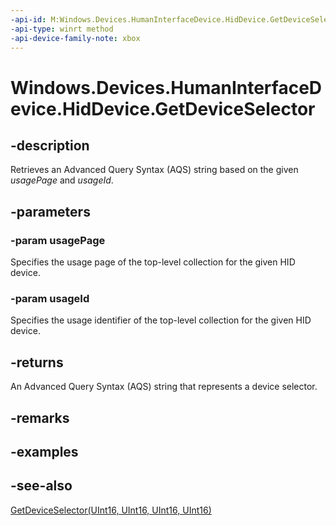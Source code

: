 ```yaml
---
-api-id: M:Windows.Devices.HumanInterfaceDevice.HidDevice.GetDeviceSelector(System.UInt16,System.UInt16)
-api-type: winrt method
-api-device-family-note: xbox
---
```


<!-- Method syntax
public string GetDeviceSelector(System.UInt16 usagePage, System.UInt16 usageId)
-->

# Windows.Devices.HumanInterfaceDevice.HidDevice.GetDeviceSelector

## -description
Retrieves an Advanced Query Syntax (AQS) string based on the given *usagePage* and *usageId*.

## -parameters
### -param usagePage
Specifies the usage page of the top-level collection for the given HID device.

### -param usageId
Specifies the usage identifier of the top-level collection for the given HID device.

## -returns
An Advanced Query Syntax (AQS) string that represents a device selector.

## -remarks

## -examples

## -see-also
[GetDeviceSelector(UInt16, UInt16, UInt16, UInt16)](hiddevice_getdeviceselector_1541481733.md)
